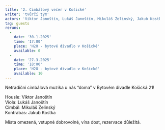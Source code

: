```yaml
---
title: '2. Cimbálový večer v Košické'
writer: 'tvůrčí tým'
actors: 'Viktor Janoštín, Lukáš Janoštín, Mikuláš Zelinský, Jakub Kostka'
tag: guests
reruns:
  -
    date: '30.1.2025'
    time: '17:00'
    place: 'H2O - bytové divadlo v Košické'
    available: 0
  -
    date: '27.3.2025'
    time: '18:00'
    place: 'H2O - bytové divadlo v Košické'
    available: 10
---
```

Netradiční cimbálová muzika u nás “doma” v Bytovém divadle Košická 21!

Housle: Viktor Janoštín  
Viola: Lukáš Janoštín  
Cimbál: Mikuláš Zelinský  
Kontrabas: Jakub Kostka  

Místa omezená, vstupné dobrovolné, vína dost, rezervace důležitá.
